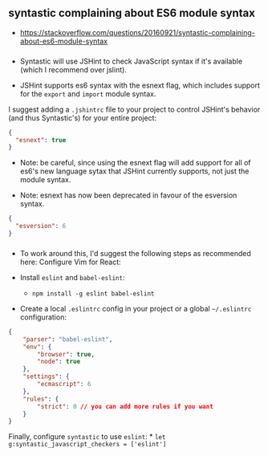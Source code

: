 ## syntastic complaining about ES6 module syntax
* https://stackoverflow.com/questions/20160921/syntastic-complaining-about-es6-module-syntax


###
* Syntastic will use JSHint to check JavaScript syntax if it's available (which I recommend over jslint).

* JSHint supports es6 syntax with the esnext flag, which includes support for the `export` and `import` module syntax.

I suggest adding a `.jshintrc` file to your project to control JSHint's behavior (and thus Syntastic's) for your entire project:
```json
{
  "esnext": true
}
```

* Note: be careful, since using the esnext flag will add support for all of es6's new language sytax that JSHint currently supports, not just the module syntax.

* Note: esnext has now been deprecated in favour of the esversion syntax.
```json
{
  "esversion": 6
}
```


### 
* To work around this, I'd suggest the following steps as recommended here: Configure Vim for React:

* Install `eslint` and `babel-eslint`:
	* `npm install -g eslint babel-eslint`

* Create a local `.eslintrc` config in your project or a global `~/.eslintrc` configuration:
```json
{
    "parser": "babel-eslint",
    "env": {
        "browser": true,
        "node": true
    },
    "settings": {
        "ecmascript": 6
    },
    "rules": {
        "strict": 0 // you can add more rules if you want
    }
}
```
Finally, configure `syntastic` to use `eslint`:
	* `let g:syntastic_javascript_checkers = ['eslint']`
